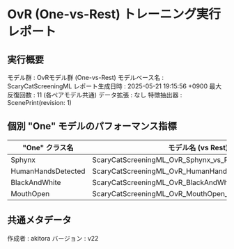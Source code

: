# OvR (One-vs-Rest) トレーニング実行レポート

## 実行概要
モデル群         : OvRモデル群 (One-vs-Rest)
モデルベース名   : ScaryCatScreeningML
レポート生成日時   : 2025-05-21 19:15:56 +0900
最大反復回数     : 11 (各ペアモデル共通)
データ拡張       : なし
特徴抽出器       : ScenePrint(revision: 1)

## 個別 "One" モデルのパフォーマンス指標
| "One" クラス名 | モデル名 (vs Rest) | 検証正解率 | 再現率 | 適合率 |
|----------------|----------------------|--------------|----------|----------|
| Sphynx | ScaryCatScreeningML_OvR_Sphynx_vs_Rest_v22 | 8750.00% | 75.00% | 100.00% |
| HumanHandsDetected | ScaryCatScreeningML_OvR_HumanHandsDetected_vs_Rest_v22 | 10000.00% | 100.00% | 100.00% |
| BlackAndWhite | ScaryCatScreeningML_OvR_BlackAndWhite_vs_Rest_v22 | 9285.71% | 92.86% | 92.86% |
| MouthOpen | ScaryCatScreeningML_OvR_MouthOpen_vs_Rest_v22 | 5714.29% | 42.86% | 60.00% |

## 共通メタデータ
作成者            : akitora
バージョン        : v22